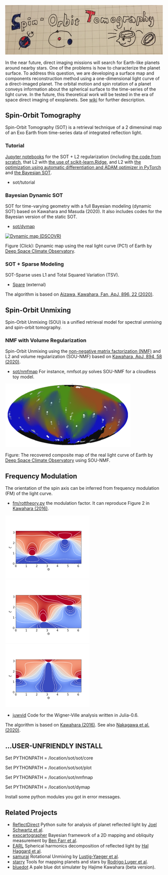 <img src="https://github.com/HajimeKawahara/sot/blob/master/data/fig/logo.png" Titie="Spin-Orbit Tomography" Width=600px>

In the near future, direct imaging missions will search for Earth-like planets around nearby stars. One of the problems is how to characterize the planet surface. To address this question, we are developing a surface map and components reconstruction method using a one-dimensional light curve of a direct-imaged planet. The orbital motion and spin rotation of a planet conveys information about the spherical surface to the time-series of the light curve. In the future, this theoretical work will be tested in the era of space direct imaging of exoplanets. See [wiki](https://github.com/HajimeKawahara/sot/wiki) for further description.

## Spin-Orbit Tomography
Spin-Orbit Tomography (SOT) is a retrieval technique of a 2 dimensinal map of an Exo Earth from time-series data of integrated reflection light.

### Tutorial
[Jupyter notebooks](https://github.com/HajimeKawahara/sot/tree/master/tutorial) for the SOT + L2 regularization (including [the code from scratch](https://github.com/HajimeKawahara/sot/blob/master/tutorial/sotl2.ipynb), that L2 with [the use of scikit-learn.Ridge](https://github.com/HajimeKawahara/sot/blob/master/tutorial/sotl2_sklearn_ridge.ipynb), and L2 with [the optimization using automatic differentiation and ADAM optimizer in PyTorch](https://github.com/HajimeKawahara/sot/blob/master/tutorial/sotl2_pytorch.ipynb) and [the Bayesian SOT](https://github.com/HajimeKawahara/sot/blob/master/tutorial/sot_Bayesian.ipynb).

- sot/tutorial

### Bayesian Dynamic SOT
SOT for time-varying geometry with a full Bayesian modeling (dynamic SOT) based on Kawahara and Masuda (2020).
It also includes codes for the Bayesian version of the static SOT.

- [sot/dymap](https://github.com/HajimeKawahara/sot/tree/master/dymap)


[![Dynamic map (DSCOVR)](https://img.youtube.com/vi/rGMWbAUAv4Y/0.jpg)](https://youtu.be/rGMWbAUAv4Y) 

Figure (Click): Dynamic map using the real light curve (PC1) of Earth by [Deep Space Climate Observatory](https://en.wikipedia.org/wiki/Deep_Space_Climate_Observatory). 


### SOT + Sparse Modeling
SOT-Sparse uses L1 and Total Squared Variation (TSV).

- [Spare](https://github.com/2ndmk2/Spare) (external)

The algorithm is based on [Aizawa, Kawahara, Fan, ApJ, 896, 22 (2020)](https://arxiv.org/abs/2004.03941).

## Spin-Orbit Unmixing 
Spin-Orbit Unmixing (SOU) is a unified retrieval model for spectral unmixing and spin-orbit tomography.

### NMF with Volume Regularization 
Spin-Orbit Unmixing using the [non-negative matrix factorization (NMF)](https://en.wikipedia.org/wiki/Non-negative_matrix_factorization) and L2 and volume regularization (SOU-NMF) based on [Kawahara, ApJ, 894, 58 (2020)](http://arxiv.org/abs/2004.03931).

- [sot/nmfmap](https://github.com/HajimeKawahara/sot/tree/master/nmfmap)
For instance, nmfsot.py solves SOU-NMF for a cloudless toy model.

<img src="https://github.com/HajimeKawahara/sot/blob/master/data/fig/sotnmf.png" Titie="The recovered composite map of the real light curve of Earth by DSCOVR using SOU-NMF" Width=400px>

Figure: The recovered composite map of the real light curve of Earth by 
 [Deep Space Climate Observatory](https://en.wikipedia.org/wiki/Deep_Space_Climate_Observatory) 
using SOU-NMF.

## Frequency Modulation
The orientation of the spin axis can be inferred from frequency modulation (FM) of the light curve. 

- [fm/rottheory.py](https://github.com/HajimeKawahara/sot/blob/master/fm/rottheory.py) the modulation factor. It can reproduce Figure 2 in [Kawahara (2016)](https://arxiv.org/abs/1603.02898).

<img src="https://github.com/HajimeKawahara/sot/blob/master/data/fig/rott.png" Titie="Fig 2 in Kawahara 2016" Width=270px><img src="https://github.com/HajimeKawahara/sot/blob/master/data/fig/rott2.png" Titie="Fig 2 in Kawahara 2016" Width=270px><img src="https://github.com/HajimeKawahara/sot/blob/master/data/fig/rott3.png" Titie="Fig 2 in Kawahara 2016" Width=270px>

- [juwvid](https://github.com/HajimeKawahara/juwvid) Code for the Wigner-Ville analysis written in Julia-0.6.

The algorithm is based on [Kawahara (2016)](https://arxiv.org/abs/1603.02898). See also [Nakagawa et al. (2020)](https://arxiv.org/abs/2006.11437).

## ...USER-UNFRIENDLY INSTALL

Set PYTHONPATH = /location/sot/sot/core

Set PYTHONPATH = /location/sot/sot/plot

Set PYTHONPATH = /location/sot/nmfmap

Set PYTHONPATH = /location/sot/dymap

Install some python modules you got in error messages.

## Related Projects

- [ReflectDirect](https://github.com/joelcolinschwartz/ReflectDirect) Python suite for analysis of planet reflected light by [Joel Schwartz et al](https://arxiv.org/abs/1511.05152).
- [exocartographer](https://github.com/bfarr/exocartographer) Bayesian framework of a 2D mapping and obliquity measurement by [Ben Farr et al](https://arxiv.org/abs/1802.06805).
- [EARL](https://github.com/HalHaggard/EARL) Spherical harmonics decomposition of reflected light by [Hal Haggard et al](https://arxiv.org/abs/1802.02075).
- [samurai](https://github.com/jlustigy/samurai) Rotational Unmixing by [Lustig-Yaeger et al](https://arxiv.org/abs/1901.05011).
- [starry](https://github.com/rodluger/starry) Tools for mapping planets and stars by [Rodrigo Luger et al](https://arxiv.org/abs/1903.12182).
- [bluedot](https://github.com/HajimeKawahara/bluedot) A pale blue dot simulater by Hajime Kawahara (beta version). 
